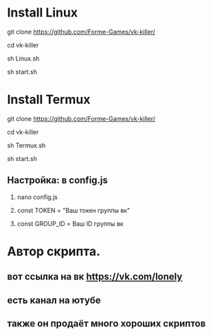 # Install Linux

git clone https://github.com/Forme-Games/vk-killer/

cd vk-killer 

sh Linux.sh

sh start.sh

# Install Termux

git clone https://github.com/Forme-Games/vk-killer/

cd vk-killer 

sh Termux.sh

sh start.sh

## Настройка: в config.js

1. nano config.js

2. const TOKEN = "Ваш токен группы вк"

3. const GROUP_ID = Ваш ID группы вк

# Автор скрипта.
## вот ссылка на вк https://vk.com/lonely
## есть канал на ютубе
## также он продаёт много хороших скриптов

